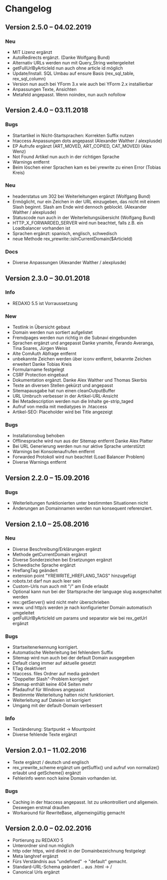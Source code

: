 Changelog
=========


Version 2.5.0 – 04.02.2019
--------------------------

### Neu

- MIT Lizenz ergänzt
- AutoRedirects ergänzt. (Danke Wolfgang Bund)
- Alternativ URLs werden nun mit Query_String weitergeleitet
- getFullUrlByArticleId nun auch ohne article id möglich
- Update/Install. SQL Umbau auf ensure Basis (rex_sql_table, rex_sql_column)
- Version nun auch bei YForm 3.x wie auch bei YForm 2.x installierbar
- Anpassungen Texte, Ansichten
- Metafeld angepasst. Wenn noindex, nun auch nofollow


Version 2.4.0 – 03.11.2018
--------------------------

### Bugs

- Startartikel in Nicht-Startsprachen: Korrekten Suffix nutzen
- htaccess Anpassungen dots angepasst (Alexander Walther / alexplusde)
- EP Aufrufe ergänzt (ART_MOVED, ART_COPIED, CAT_MOVED) (Alex Wenz)
- Not Found Artikel nun auch in der richtigen Sprache
- Warnings entfernt
- Beim löschen einer Sprachen kam es bei yrewrite zu einen Error (Tobias Kreis)

### Neu

- headerstatus um 302 bei Weiterleitungen ergänzt (Wolfgang Bund)
- Ermöglicht, nur ein Zeichen in der URL einzugeben, das nicht mit einem Slash beginnt. Slash am Ende wird dennoch geblockt. (Alexander Walther / alexplusde)
- Statuscode nun auch in der Weiterleitungsübersicht (Wolfgang Bund)
- HTTP_X_FORWARDED_SERVER wird nun beachtet, falls z.B. ein Loadbalancer vorhanden ist
- Sprachen ergänzt: spanisch, englisch, schwedisch
- neue Methode rex_yrewrite::isInCurrentDomain($ArticleId)

### Docs

- Diverse Anpassungen (Alexander Walther / alexplusde)



Version 2.3.0 – 30.01.2018
--------------------------

### Info

- REDAXO 5.5 ist Vorraussetzung

### New
- Testlink in Übersicht gebaut
- Domain werden nun sortiert aufgelistet
- Fremdpages werden nun richtig in die Subnavi eingebunden
- Sprachen ergänzt und angepasst Danke ynamite, Ferando Averanga, Tina Soares, Jürgen Weiss
- Alte ComAuth Abfrage entfernt
- unbekannte Zeichen werden über iconv entfernt, bekannte Zeichen erweitert Danke Tobias Kreis
- Formularname festgelegt
- CSRF Protection eingebaut
- Dokumentation ergänzt. Danke Alex Walther und Thomas Skerbis
- Texte an diversen Stellen gekürzt und angepasst
- Sitemapausgabe hat nun einen cleanOutputBuffer
- URL Umbruch verbesser in der Artikel-URL-Ansicht
- Bei Metadescription werden nun die Inhalte ge-strip_taged
- Aufruf von media mit mediatypes in .htaccess 
- Artikel-SEO: Placeholder wird bei Title angezeigt


### Bugs
- Installationsbug behoben
- Offlinesprache wird nun aus der Sitemap entfernt Danke Alex Platter
- Bei URL Generierung werden nun nur aktive Sprache unterstützt
- Warnings bei Konsolenaufrufen entfernt
- Forwarded Protokoll wird nun beachtet (Load Balancer Problem)
- Diverse Warnings entfernt


Version 2.2.0 – 15.09.2016
--------------------------

### Bugs
- Weiterleitungen funktionierten unter bestimmten Situationen nicht
- Änderungen an Domainnamen werden nun konsequent referenziert.


Version 2.1.0 – 25.08.2016
--------------------------

### Neu
- Diverse Beschreibung/Erklärungen ergänzt
- Methode getCurrentDomain ergänzt
- Diverse Sonderzeichen bei Ersetzungen ergänzt
- Schwedische Sprache ergänzt
- HreflangTag geändert
- extension point "YREWRITE_HREFLANG_TAGS" hinzugefügt
- robots.txt darf nun auch leer sein
- Custom-Urls nun auch mit "/" am Ende erlaubt
- Optional kann nun bei der Startsprache der language slug ausgeschaltet werden
- rex::getServer() wird nicht mehr überschrieben
- www. und http/s werden je nach konfigurierter Domain automatisch umgeleitet
- getFullUrlByArticleId um params und separator wie bei rex_getUrl ergänzt

### Bugs
- Startseitenerkennung korrigiert.
- Automatische Weiterleitung bei fehlendem Suffix
- Sitemap wird nun auch bei der default Domain ausgegeben
- Default clang immer auf aktuelle gesetzt
- ETag deaktiviert
- htaccess. files Ordner auf media geändert
- "Doppelter Slash"-Problem korrigiert
- Sitemap enthält keine 404 Seiten mehr
- Pfadaufruf für Windows angepasst
- Bestimmte Weiterleitung hatten nicht funktioniert.
- Weiterleitung auf Dateien ist korrigiert
- Umgang mit der default-Domain verbessert

### Info
- Textänderung: Startpunkt -> Mountpoint
- Diverse fehlende Texte ergänzt


Version 2.0.1 – 11.02.2016
--------------------------

- Texte ergänzt / deutsch und englisch
- rex_yrewrite_scheme ergänzt um getSuffix() und aufruf von normalize() erlaubt und getScheme() ergänzt
- Fehlerinfo wenn noch keine Domain vorhanden ist.

### Bugs

- Caching in der htaccess angepasst. Ist zu unkontrolliert und allgemein. Deswegen erstmal draußen
- Workaround für RewriteBase, allgemeingültig gemacht


Version 2.0.0 – 02.02.2016
--------------------------

- Portierung zu REDAXO 5
- Unterordner sind nun möglich
- http oder https, wird direkt in der Domainbezeichnung festgelegt
- Meta langhref ergänzt
- Fürs Verständnis aus "undefined" -> "default" gemacht.
- Standard-URL-Schema geändert .. aus .html -> /
- Canonical Urls ergänzt

